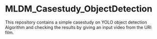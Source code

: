 # MLDM_Casestudy_ObjectDetection

This repository contains a simple casestudy on YOLO object detection Algorithm and checking the results by giving an input video from the URI film.
